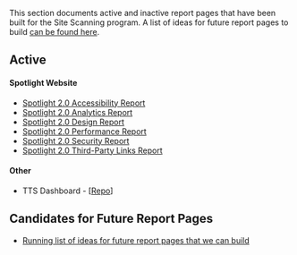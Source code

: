 This section documents active and inactive report pages that have been built for the Site Scanning program.  A list of ideas for future report pages to build [can be found here](https://github.com/18F/site-scanning-documentation/blob/master/presentation-layers/candidate-report-pages.md).  



## Active


#### Spotlight Website


* [Spotlight 2.0 Accessibility Report](https://github.com/18F/site-scanning-documentation/blob/master/presentation-layers/live/spotlight2-accessibility-report.md) 
* [Spotlight 2.0 Analytics Report](https://github.com/18F/site-scanning-documentation/blob/master/presentation-layers/live/spotlight2-analytics-report.md) 
* [Spotlight 2.0 Design Report](https://github.com/18F/site-scanning-documentation/blob/master/presentation-layers/live/spotlight2-design-report.md)
* [Spotlight 2.0 Performance Report](https://github.com/18F/site-scanning-documentation/blob/master/presentation-layers/live/spotlight2-performance-report.md)
* [Spotlight 2.0 Security Report](https://github.com/18F/site-scanning-documentation/blob/master/presentation-layers/live/spotlight2-security-report.md) 
* [Spotlight 2.0 Third-Party Links Report](https://github.com/18F/site-scanning-documentation/blob/master/presentation-layers/live/spotlight2-third-party-links-report.md)


#### Other

* TTS Dashboard - [[Repo](https://github.com/18F/site-scanning-dashboard)]

## Candidates for Future Report Pages 
* [Running list of ideas for future report pages that we can build](https://github.com/18F/site-scanning-documentation/blob/master/scans/candidate-scans.md)




